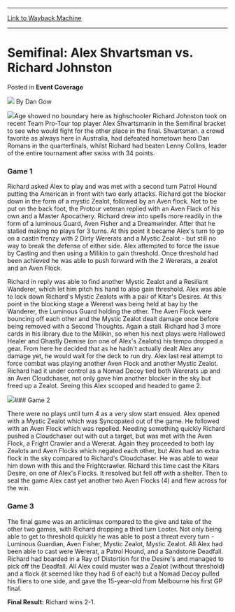 
---
[Link to Wayback Machine](https://web.archive.org/web/20220813132704/https://magic.wizards.com/en/articles/archive/event-coverage/semifinal-alex-shvartsman-vs-richard-johnston-2000-01-01)

[_metadata_:author]:- "Dan Gow"
[_metadata_:description]:- "Age showed no boundary here as highschooler Richard Johnston took on recent Team Pro-Tour top player Alex Shvartsmanin in the Semifinal bracket to see who would fight for the other place in the final. Shvartsman. a crowd favorite as always here in Australia, had defeated hometown hero Dan Romans in the quarterfinals, whilst Richard had beaten Lenny Collins, leader of the"
[_metadata_:generator]:- "Drupal 7 (http://drupal.org)"
[_metadata_:node]:- "741891"
[_metadata_:publish_date]:- "2000-01-01"
[_metadata_:source]:- "div-main-content"
[_metadata_:title]:- "Semifinal: Alex Shvartsman vs. Richard Johnston"
[_metadata_:wayback_capture_timestamp]:- "2022-08-13 13:27:04"
[_metadata_:wayback_raw_url]:- "https://web.archive.org/web/20220813132704id_/https://magic.wizards.com/en/articles/archive/event-coverage/semifinal-alex-shvartsman-vs-richard-johnston-2000-01-01"
[_metadata_:wayback_url]:- "https://magic.wizards.com/en/articles/archive/event-coverage/semifinal-alex-shvartsman-vs-richard-johnston-2000-01-01"
---


Semifinal: Alex Shvartsman vs. Richard Johnston
===============================================



 Posted in **Event Coverage**







![](https://media.magic.wizards.com/styles/auth_small/public/generic-avatar-150_1.png)
By Dan Gow











![](https://media.magic.wizards.com/image_legacy_migration/sideboard/images/GPBRI01/a901.jpg)Age showed no boundary here as highschooler Richard Johnston took on recent Team Pro-Tour top player Alex Shvartsmanin in the Semifinal bracket to see who would fight for the other place in the final. Shvartsman. a crowd favorite as always here in Australia, had defeated hometown hero Dan Romans in the quarterfinals, whilst Richard had beaten Lenny Collins, leader of the entire tournament after swiss with 34 points.


### Game 1


Richard asked Alex to play and was met with a second turn Patrol Hound putting the American in front with two early attacks. Richard got the blocker down in the form of a mystic Zealot, followed by an Aven flock. Not to be put on the back foot, the Protour veteran replied with an Aven Flack of his own and a Master Apocathery. Richard drew into spells more readily in the form of a luminous Guard, Aven Fisher and a Dreamwinder. After that he stalled making no plays for 3 turns. At this point it became Alex's turn to go on a castin frenzy with 2 Dirty Wererats and a Mystic Zealot - but still no way to break the defense of either side. Alex attempted to force the issue by Casting and then using a Milikin to gain threshold. Once threshold had been achieved he was able to push forward with the 2 Wererats, a zealot and an Aven Flock.


Richard in reply was able to find another Mystic Zealot and a Resiliant Wanderer, which let him pitch his hand to also gain threshold. Alex was able to lock down Richard's Mystic Zealots with a pair of Kitar's Desires. At this point in the blocking stage a Wererat was being held at bay by the Wanderer, the Luminous Guard holding the other. The Aven Flock were bouncing off each other and the Mystic Zealot dealt damage once before being removed with a Second Thoughts. Again a stall. Richard had 3 more cards in his library due to the Milikin, so when his next plays were Hallowed Healer and Ghastly Demise (on one of Alex's Zealots) his tempo dropped a gear. From here he decided that as he hadn't actually dealt Alex any damage yet, he would wait for the deck to run dry. Alex last real attempt to force combat was playing another Aven Flock and another Mystic Zealot. Richard had it under control as a Nomad Decoy tied both Wererats up and an Aven Cloudchaser, not only gave him another blocker in the sky but freed up a Zealot. Seeing this Alex scooped and headed to game 2.


![](https://media.magic.wizards.com/image_legacy_migration/sideboard/images/GPBRI01/a894.jpg)### Game 2


There were no plays until turn 4 as a very slow start ensued. Alex opened with a Mystic Zealot which was Syncopated out of the game. He followed with an Aven Flock which was repelled. Needing something quickly Richard pushed a Cloudchaser out with out a target, but was met with the Aven Flock, a Fright Crawler and a Wererat. Again they proceeded to both lay Zealots and Aven Flocks which negated each other, but Alex had an extra flock in the sky compared to Richard's Cloudchaser. He was able to wear him down with this and the Frightcrawler. Richard this time cast the Kitars Desire, on one of Alex's Flocks. It resolved but fell off with a shelter. Then to seal the game Alex cast yet another two Aven Flocks (4) and flew across for the win.


### Game 3


The final game was an anticlimax compared to the give and take of the other two games, with Richard dropping a third turn Looter. Not only being able to get to threshold quickly he was able to post a threat every turn - Luminous Guardian, Aven Fisher, Mystic Zealot, Mystic Zealot. All Alex had been able to cast were Wererat, a Patrol Hound, and a Sandstone Deadfall. Richard had boarded in a Ray of Distortion for the Desire's and managed to pick off the Deadfall. All Alex could muster was a Zealot (without threshold) and a flock (it seemed like they had 6 of each) but a Nomad Decoy pulled his fliers to one side, and gave the 15-year-old from Melbourne his first GP final.


**Final Result:** Richard wins 2-1.







